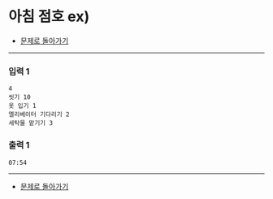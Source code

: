 # 아침 점호 ex)

* [문제로 돌아가기](../problems.md#아침-점호)
---

### 입력 1
```
4
씻기 10
옷 입기 1
엘리베이터 기다리기 2
세탁물 맡기기 3
```
### 출력 1
```
07:54
```

---

* [문제로 돌아가기](../problems.md#아침-점호)
